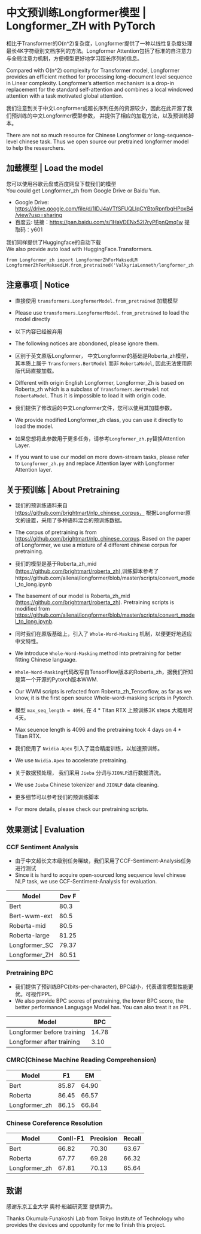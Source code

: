 # 中文预训练Longformer模型 | Longformer_ZH with PyTorch 

相比于Transformer的O(n^2)复杂度，Longformer提供了一种以线性复杂度处理最长4K字符级别文档序列的方法。Longformer Attention包括了标准的自注意力与全局注意力机制，方便模型更好地学习超长序列的信息。

Compared with O(n^2) complexity for Transformer model, Longformer provides an efficient method for processing long-document level sequence in Linear complexity. Longformer’s attention mechanism is a drop-in replacement for the standard self-attention and combines a local windowed attention with a task motivated global attention. 

我们注意到关于中文Longformer或超长序列任务的资源较少，因此在此开源了我们预训练的中文Longformer模型参数， 并提供了相应的加载方法，以及预训练脚本。

There are not so much resource for Chinese Longformer or long-sequence-level chinese task. Thus we open source our pretrained longformer model to help the researchers.
## 加载模型 | Load the model
您可以使用谷歌云盘或百度网盘下载我们的模型  
You could get Longformer_zh from Google Drive or Baidu Yun.

- Google Drive: https://drive.google.com/file/d/1IDJ4aVTfSFUQLIqCYBtoRpnfbgHPoxB4/view?usp=sharing
- 百度云:  链接：https://pan.baidu.com/s/1HaVDENx52I7ryPFpnQmq1w 提取码：y601

我们同样提供了Huggingface的自动下载  
We also provide auto load with HuggingFace.Transformers.
```
from Longformer_zh import LongformerZhForMaksedLM
LongformerZhForMaksedLM.from_pretrained('ValkyriaLenneth/longformer_zh')
```

## 注意事项 | Notice
- 直接使用 `transformers.LongformerModel.from_pretrained` 加载模型
- Please use `transformers.LongformerModel.from_pretrained` to load the model directly

- 以下内容已经被弃用
- The following notices are abondoned, please ignore them. 
- 区别于英文原版Longformer， 中文Longformer的基础是Roberta_zh模型，其本质上属于 `Transformers.BertModel` 而非 `RobertaModel`, 因此无法使用原版代码直接加载。
- Different with origin English Longformer, Longformer_Zh is based on Roberta_zh which is a subclass of `Transformers.BertModel` not `RobertaModel`. Thus it is impossible to load it with origin code.
- 我们提供了修改后的中文Longformer文件，您可以使用其加载参数。
- We provide modified Longformer_zh class, you can use it directly to load the model. 
- 如果您想将此参数用于更多任务，请参考`Longformer_zh.py`替换Attention Layer.
- If you want to use our model on more down-stream tasks, please refer to `Longformer_zh.py` and replace Attention layer with Longformer Attention layer.

## 关于预训练 | About Pretraining
- 我们的预训练语料来自 https://github.com/brightmart/nlp_chinese_corpus， 根据Longformer原文的设置，采用了多种语料混合的预训练数据。
- The corpus of pretraining is from https://github.com/brightmart/nlp_chinese_corpus. Based on the paper of Longformer, we use a mixture of 4 different chinese corpus for pretraining.
- 我们的模型是基于Roberta_zh_mid (https://github.com/brightmart/roberta_zh),训练脚本参考了https://github.com/allenai/longformer/blob/master/scripts/convert_model_to_long.ipynb
- The basement of our model is Roberta_zh_mid (https://github.com/brightmart/roberta_zh). Pretraining scripts is modified from https://github.com/allenai/longformer/blob/master/scripts/convert_model_to_long.ipynb.

- 同时我们在原版基础上，引入了 `Whole-Word-Masking` 机制，以便更好地适应中文特性。
- We introduce `Whole-Word-Masking` method into pretraining for better fitting Chinese language.
- `Whole-Word-Masking`代码改写自TensorFlow版本的Roberta_zh，据我们所知是第一个开源的Pytorch版本WWM.
- Our WWM scripts is refacted from Roberta_zh_Tensorflow, as far as we know, it is the first open source Whole-word-masking scripts in Pytorch.

- 模型 `max_seq_length = 4096`, 在 4 * Titan RTX 上预训练3K steps 大概用时4天。
- Max seuence length is 4096 and the pretraining took 4 days on 4 * Titan RTX.
- 我们使用了 `Nvidia.Apex` 引入了混合精度训练，以加速预训练。
- We use `Nvidia.Apex` to accelerate pretraining.
- 关于数据预处理， 我们采用 `Jieba` 分词与`JIONLP`进行数据清洗。
- We use `Jieba` Chinese tokenizer and `JIONLP` data cleaning.
- 更多细节可以参考我们的预训练脚本
- For more details, please check our pretraining scripts.


## 效果测试 | Evaluation
### CCF Sentiment Analysis
- 由于中文超长文本级别任务稀缺，我们采用了CCF-Sentiment-Analysis任务进行测试
- Since it is hard to acquire open-sourced long sequence level chinese NLP task, we use CCF-Sentiment-Analysis for evaluation. 

|Model|Dev F|
|----|----|
|Bert|80.3|
|Bert-wwm-ext| 80.5|
|Roberta-mid|80.5|
|Roberta-large|81.25|
|Longformer_SC|79.37|
|Longformer_ZH|80.51|

### Pretraining BPC
- 我们提供了预训练BPC(bits-per-character), BPC越小，代表语言模型性能更优。可视作PPL.
- We also provide BPC scores of pretraining, the lower BPC score, the better performance Langugage Model has. You can also treat it as PPL.

|Model|BPC|
|---|---|
|Longformer before training| 14.78|
|Longformer after training| 3.10|

### CMRC(Chinese Machine Reading Comprehension)
|Model|F1|EM|
|---|---|---|
|Bert|85.87|64.90|
|Roberta|86.45|66.57|
|Longformer_zh|86.15|66.84|

### Chinese Coreference Resolution
|Model|Conll-F1|Precision|Recall|
|---|---|---|---|
|Bert|66.82|70.30|63.67|
|Roberta|67.77|69.28|66.32|
|Longformer_zh|67.81|70.13|65.64|



## 致谢
感谢东京工业大学 奥村·船越研究室 提供算力。

Thanks Okumula·Funakoshi Lab from Tokyo Institute of Technology who provides the devices and oppotunity for me to finish this project.

